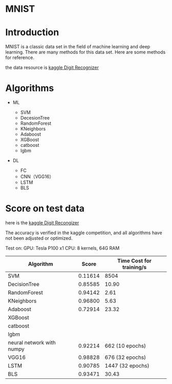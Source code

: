 MNIST
===
# Introduction
MNIST is a classic data set in the field of machine learning and deep learning. There are many methods for this data set. Here are some methods for reference.

the data resource is [kaggle Digit Recognizer](https://www.kaggle.com/c/digit-recognizer) 

# Algorithms
* ML
  * SVM
  * DecesionTree
  * RandomForest
  * KNeighbors
  * Adaboost
  * XGBoost
  * catboost
  * lgbm
  
* DL
  * FC
  * CNN（VGG16）
  * LSTM
  * BLS

# Score on test data
here is the [kaggle Digit Recongizer](https://www.kaggle.com/c/digit-recognizer/data)

The accuracy is verified in the kaggle competition, and all algorithms have not been adjusted or optimized.



Test on: GPU: Tesla P100 x1
         CPU: 8 kernels, 64G RAM
         
|Algorithm|Score|Time Cost for training/s|
|--|--|--|
|SVM| 0.11614| 8504|
|DecisionTree|0.85585 |10.90 |
|RandomForest| 0.94142 | 2.61|
|KNeighbors|0.96800 |5.63 |
| Adaboost |0.72914 |23.32 |
|XGBoost| | |
|catboost | | |
|lgbm| | |
|neural network with numpy |0.92214 |662 (10 epochs)|
|VGG16|0.98828| 676 (32 epochs)|
|LSTM| 0.90785|1447 (32 epochs)|
|BLS|0.93471 |30.43|
